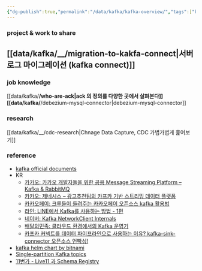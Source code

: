 ```yaml
---
{"dg-publish":true,"permalink":"/data/kafka/kafka-overview/","tags":["kafka","overview"]}
---
```




### project & work to share


[[data/kafka/__/migration-to-kakfa-connect\|서버로그 마이그레이션 (kafka connect)]]
- 


### job knowledge


[[data/kafka/__/who-are-ack\|ack 의 정의를 다양한 곳에서 살펴본다]]
[[data/kafka/__/debezium-mysql-connector\|debezium-mysql-connector]]


### research


[[data/kafka/__/cdc-research\|Chnage Data Capture, CDC 가볍가볍게 훑어보기]]


### reference


- [kafka official documents](https://kafka.apache.org/documentation/)
- KR
    - [카카오: 카카오 개발자들을 위한 공용 Message Streaming Platform – Kafka & RabbitMQ](https://tech.kakao.com/2021/12/23/kafka-rabbitmq/)
    - [카카오: 제네시스 – 광고추천팀의 카프카 기반 스트리밍 데이터 플랫폼](https://tech.kakao.com/2022/04/13/kafka-connect-streaming-data-platform/)
    - [카카오페이: 크루들이 들려주는 카카오페이 오픈소스 kafka 활용법](https://blog.kakaopay.com/281)
    - [라인: LINE에서 Kafka를 사용하는 방법 - 1편](https://engineering.linecorp.com/ko/blog/how-to-use-kafka-in-line-1/)
    - [네이버: Kafka NetworkClient Internals](https://d2.naver.com/helloworld/0853669)
    - [배달의민족: 클라우드 환경에서의 Kafka 운영기](https://www.youtube.com/watch?v=XyuqoWUCdGA)
    - [카프카 커넥트를 데이터 파이프라인으로 사용하는 이유? kafka-sink-connector 오픈소스 언빡싱!](https://tech.kakao.com/2023/01/12/introduce-kafka-sink-connector/)
- [kafka helm chart by bitnami](https://console.cloud.google.com/marketplace/details/bitnami-launchpad/kafka-cluster?project=coinone-data-dev)
- [Single-partition Kafka topics](https://mikemybytes.com/2021/01/11/single-partition-kafka-topics/)
- [11번가 - Live11 과 Schema Registry](https://11st-tech.github.io/2022/06/28/schema-registry-in-live11/)